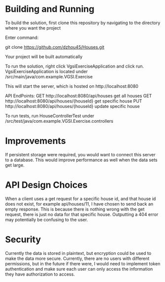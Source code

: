 # Building and Running

To build the solution, first clone this repository by navigating to the directory where you want the project

Enter command:

git clone https://github.com/dzhou45/Houses.git

Your project will be built automatically

To run the solution, right click VgsiExerciseApplication and click run.
VgsiExerciseApplication is located under /src/main/java/com.example.VGSI.Exercise

This will start the server, which is hosted on http://localhost:8080

API EndPoints:
GET  http://localhost:8080/api/houses           get all houses
GET  http://localhost:8080/api/houses/{houseId} get specific house
PUT  http://localhost:8080/api/houses/{houseId} update specific house

To run tests, run HouseControllerTest under /src/test/java/com.example.VGSI.Exercise.controllers

# Improvements

If persistent storage were required, you would want to connect this server to a database. This would improve performance as well when the data sets get large.

# API Design Choices

When a client uses a get request for a specific house id, and that house id does not exist, for example api/houses/11, I have chosen to send back an empty response. 
This is because there is nothing wrong with the get request, there is just no data for that specific house. Outputting a 404 error may potentially be confusing to the user.

# Security

Currently the data is stored in plaintext, but encryption could be used to make the data more secure. Currently, there are no users with different permissions, but in the future if there were, I would need to implement token authentication and make sure each user can only access the information they have authorization to access.
